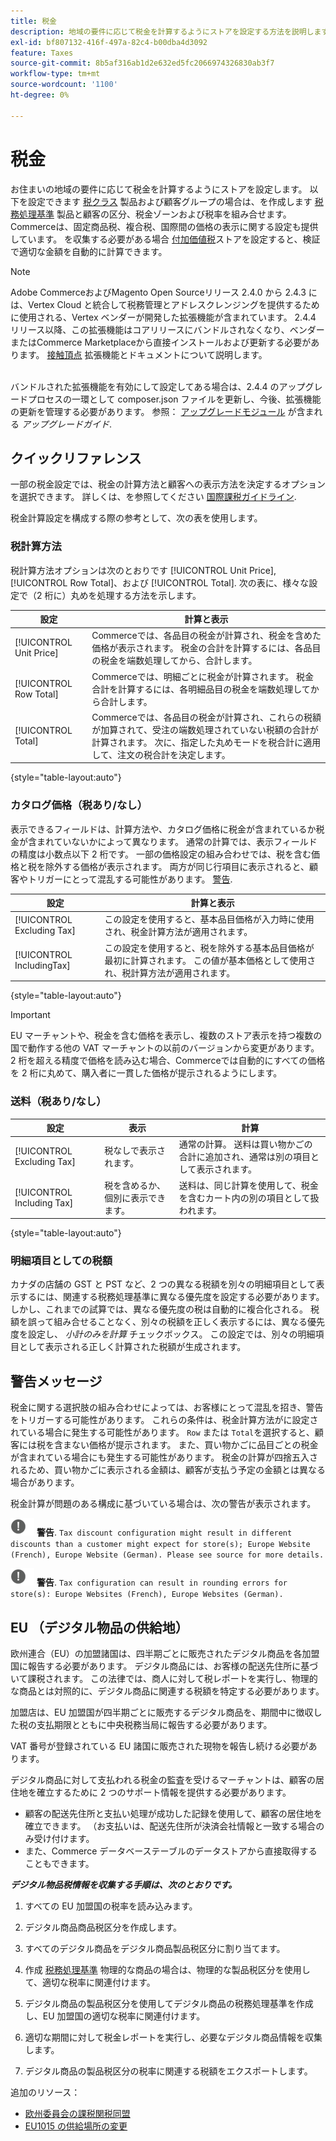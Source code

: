 ```yaml
---
title: 税金
description: 地域の要件に応じて税金を計算するようにストアを設定する方法を説明します。
exl-id: bf807132-416f-497a-82c4-b00dba4d3092
feature: Taxes
source-git-commit: 8b5af316ab1d2e632ed5fc2066974326830ab3f7
workflow-type: tm+mt
source-wordcount: '1100'
ht-degree: 0%

---
```


# 税金

お住まいの地域の要件に応じて税金を計算するようにストアを設定します。 以下を設定できます [税クラス](tax-class.md) 製品および顧客グループの場合は、を作成します [税務処理基準](tax-rules.md) 製品と顧客の区分、税金ゾーンおよび税率を組み合せます。 Commerceは、固定商品税、複合税、国際間の価格の表示に関する設定も提供しています。 を収集する必要がある場合 [付加価値税](vat.md)ストアを設定すると、検証で適切な金額を自動的に計算できます。

>[!NOTE]
>
>Adobe CommerceおよびMagento Open Sourceリリース 2.4.0 から 2.4.3 には、Vertex Cloud と統合して税務管理とアドレスクレンジングを提供するために使用される、Vertex ベンダーが開発した拡張機能が含まれています。 2.4.4 リリース以降、この拡張機能はコアリリースにバンドルされなくなり、ベンダーまたはCommerce Marketplaceから直接インストールおよび更新する必要があります。 [接触頂点](https://marketplace.magento.com/partner/vertex_inc) 拡張機能とドキュメントについて説明します。<br><br>
>
>バンドルされた拡張機能を有効にして設定してある場合は、2.4.4 のアップグレードプロセスの一環として composer.json ファイルを更新し、今後、拡張機能の更新を管理する必要があります。 参照： [アップグレードモジュール](https://experienceleague.adobe.com/docs/commerce-operations/upgrade-guide/modules/upgrade.html) が含まれる _アップグレードガイド_.

## クイックリファレンス

一部の税金設定では、税金の計算方法と顧客への表示方法を決定するオプションを選択できます。 詳しくは、を参照してください [国際課税ガイドライン](international-tax-guidelines.md).

税金計算設定を構成する際の参考として、次の表を使用します。

### 税計算方法

税計算方法オプションは次のとおりです [!UICONTROL Unit Price], [!UICONTROL Row Total]、および [!UICONTROL Total]. 次の表に、様々な設定で（2 桁に）丸めを処理する方法を示します。

| 設定 | 計算と表示 |
|--- |--- |
| [!UICONTROL Unit Price] | Commerceでは、各品目の税金が計算され、税金を含めた価格が表示されます。 税金の合計を計算するには、各品目の税金を端数処理してから、合計します。 |
| [!UICONTROL Row Total] | Commerceでは、明細ごとに税金が計算されます。 税金合計を計算するには、各明細品目の税金を端数処理してから合計します。 |
| [!UICONTROL Total] | Commerceでは、各品目の税金が計算され、これらの税額が加算されて、受注の端数処理されていない税額の合計が計算されます。 次に、指定した丸めモードを税合計に適用して、注文の税合計を決定します。 |

{style="table-layout:auto"}

### カタログ価格（税あり/なし）

表示できるフィールドは、計算方法や、カタログ価格に税金が含まれているか税金が含まれていないかによって異なります。 通常の計算では、表示フィールドの精度は小数点以下 2 桁です。 一部の価格設定の組み合わせでは、税を含む価格と税を除外する価格が表示されます。 両方が同じ行項目に表示されると、顧客やトリガーにとって混乱する可能性があります。 [警告](taxes.md#warning-messages).

| 設定 | 計算と表示 |
|--- |--- |
| [!UICONTROL Excluding Tax] | この設定を使用すると、基本品目価格が入力時に使用され、税金計算方法が適用されます。 |
| [!UICONTROL IncludingTax] | この設定を使用すると、税を除外する基本品目価格が最初に計算されます。 この値が基本価格として使用され、税計算方法が適用されます。 |

{style="table-layout:auto"}

>[!IMPORTANT]
>
>EU マーチャントや、税金を含む価格を表示し、複数のストア表示を持つ複数の国で動作する他の VAT マーチャントの以前のバージョンから変更があります。 2 桁を超える精度で価格を読み込む場合、Commerceでは自動的にすべての価格を 2 桁に丸めて、購入者に一貫した価格が提示されるようにします。

### 送料（税あり/なし）

| 設定 | 表示 | 計算 |
|--- |--- |--- |
| [!UICONTROL Excluding Tax] | 税なしで表示されます。 | 通常の計算。 送料は買い物かごの合計に追加され、通常は別の項目として表示されます。 |
| [!UICONTROL Including Tax] | 税を含めるか、個別に表示できます。 | 送料は、同じ計算を使用して、税金を含むカート内の別の項目として扱われます。 |

{style="table-layout:auto"}

### 明細項目としての税額

カナダの店舗の GST と PST など、2 つの異なる税額を別々の明細項目として表示するには、関連する税務処理基準に異なる優先度を設定する必要があります。 しかし、これまでの試算では、異なる優先度の税は自動的に複合化される。 税額を誤って組み合せることなく、別々の税額を正しく表示するには、異なる優先度を設定し、 _小計のみを計算_ チェックボックス。 この設定では、別々の明細項目として表示される正しく計算された税額が生成されます。

## 警告メッセージ

税金に関する選択肢の組み合わせによっては、お客様にとって混乱を招き、警告をトリガーする可能性があります。 これらの条件は、税金計算方法がに設定されている場合に発生する可能性があります。 `Row` または `Total`を選択すると、顧客には税を含まない価格が提示されます。 また、買い物かごに品目ごとの税金が含まれている場合にも発生する可能性があります。 税金の計算が四捨五入されるため、買い物かごに表示される金額は、顧客が支払う予定の金額とは異なる場合があります。

税金計算が問題のある構成に基づいている場合は、次の警告が表示されます。

![感嘆符](../assets/icon-warning.png) **警告**. `Tax discount configuration might result in different discounts than a customer might expect for store(s); Europe Website (French), Europe Website (German). Please see source for more details.`

![感嘆符](../assets/icon-warning.png) **警告**. `Tax configuration can result in rounding errors for store(s): Europe Websites (French), Europe Websites (German).`

## EU （デジタル物品の供給地）

欧州連合（EU）の加盟諸国は、四半期ごとに販売されたデジタル商品を各加盟国に報告する必要があります。 デジタル商品には、お客様の配送先住所に基づいて課税されます。 この法律では、商人に対して税レポートを実行し、物理的な商品とは対照的に、デジタル商品に関連する税額を特定する必要があります。

加盟店は、EU 加盟国が四半期ごとに販売するデジタル商品を、期間中に徴収した税の支払期限とともに中央税務当局に報告する必要があります。

VAT 番号が登録されている EU 諸国に販売された現物を報告し続ける必要があります。

デジタル商品に対して支払われる税金の監査を受けるマーチャントは、顧客の居住地を確立するために 2 つのサポート情報を提供する必要があります。

- 顧客の配送先住所と支払い処理が成功した記録を使用して、顧客の居住地を確立できます。 （お支払いは、配送先住所が決済会社情報と一致する場合のみ受け付けます。
- また、Commerce データベーステーブルのデータストアから直接取得することもできます。

_**デジタル物品税情報を収集する手順は、次のとおりです。**_

1. すべての EU 加盟国の税率を読み込みます。

1. デジタル商品商品税区分を作成します。

1. すべてのデジタル商品をデジタル商品製品税区分に割り当てます。

1. 作成 [税務処理基準](tax-rules.md) 物理的な商品の場合は、物理的な製品税区分を使用して、適切な税率に関連付けます。

1. デジタル商品の製品税区分を使用してデジタル商品の税務処理基準を作成し、EU 加盟国の適切な税率に関連付けます。

1. 適切な期間に対して税金レポートを実行し、必要なデジタル商品情報を収集します。

1. デジタル商品の製品税区分の税率に関連する税額をエクスポートします。

追加のリソース：

- [欧州委員会の課税関税同盟][1]
- [EU1015 の供給場所の変更][2]

[1]: https://europa.eu/youreurope/business/taxation/vat/vat-rules-rates/index_en.htm
[2]: https://www2.deloitte.com/global/en/services/tax.html
